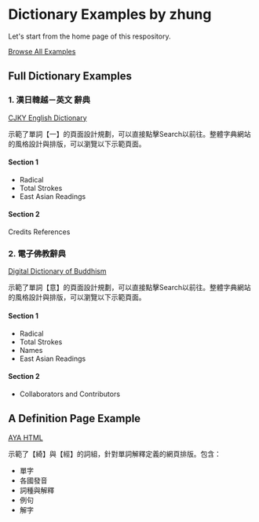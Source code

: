 # Dictionary Examples by zhung

Let's start from the home page of this respository.

[Browse All Examples](https://ukyouz.github.io/dictionary/)

## Full Dictionary Examples

### 1. 漢日韓越－英文 辭典

[CJKY English Dictionary](https://ukyouz.github.io/dictionary/dealt/)

示範了單詞【一】的頁面設計規劃，可以直接點擊Search以前往。整體字典網站的風格設計與排版，可以瀏覽以下示範頁面。

#### Section 1

- Radical
- Total Strokes
- East Asian Readings

#### Section 2

Credits
References


### 2. 電子佛教辭典

[Digital Dictionary of Buddhism](https://ukyouz.github.io/dictionary//ddb/index.html)

示範了單詞【意】的頁面設計規劃，可以直接點擊Search以前往。整體字典網站的風格設計與排版，可以瀏覽以下示範頁面。

#### Section 1

- Radical
- Total Strokes
- Names
- East Asian Readings

#### Section 2

- Collaborators and Contributors


## A Definition Page Example

[AYA HTML](https://ukyouz.github.io/dictionary/aya.html)


示範了【綺】與【經】的詞組，針對單詞解釋定義的網頁排版。包含：

- 單字
- 各國發音
- 詞種與解釋
- 例句
- 解字
